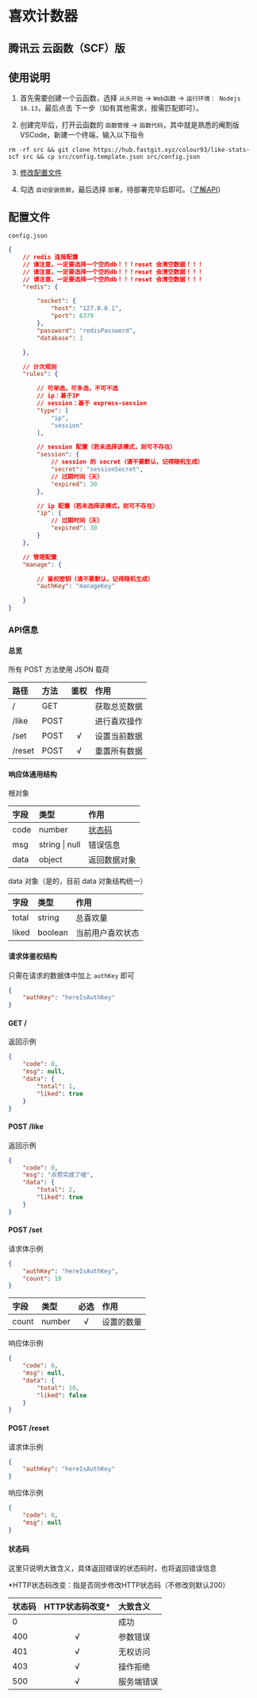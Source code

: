 # 喜欢计数器

## 腾讯云 云函数（SCF）版

## 使用说明

1. 首先需要创建一个云函数，选择 `从头开始` -> `Web函数` -> `运行环境： Nodejs 16.13`，最后点击 下一步（如有其他需求，按需匹配即可）。

2. 创建完毕后，打开云函数的 `函数管理` -> `函数代码`，其中就是熟悉的阉割版 VSCode，新建一个终端，输入以下指令

```shell
rm -rf src && git clone https://hub.fastgit.xyz/colour93/like-stats-scf src && cp src/config.template.json src/config.json
```

3. [修改配置文件](#配置文件)

4. 勾选 `自动安装依赖`，最后选择 `部署`，待部署完毕后即可。（[了解API](#API信息)）

## 配置文件

`config.json`

```json
{
    // redis 连接配置
    // 请注意，一定要选择一个空的db！！！reset 会清空数据！！！
    // 请注意，一定要选择一个空的db！！！reset 会清空数据！！！
    // 请注意，一定要选择一个空的db！！！reset 会清空数据！！！
    "redis": {

        "socket": {
            "host": "127.0.0.1",
            "port": 6379
        },
        "password": "redisPassword",
        "database": 1

    },

    // 计次规则
    "rules": {

        // 可单选，可多选，不可不选
        // ip：基于IP
        // session：基于 express-session
        "type": [
            "ip",
            "session"
        ],

        // session 配置（若未选择该模式，则可不存在）
        "session": {
            // session 的 secret（请不要默认，记得随机生成）
            "secret": "sessionSecret",
            // 过期时间（天）
            "expired": 30
        },

        // ip 配置（若未选择该模式，则可不存在）
        "ip": {
            // 过期时间（天）
            "expired": 30
        }
    },

    // 管理配置
    "manage": {

        // 鉴权密钥（请不要默认，记得随机生成）
        "authKey": "manageKey"

    }
}
```

### API信息

#### 总览

所有 POST 方法使用 JSON 载荷

| 路径 | 方法 | 鉴权 | 作用 |
| :-- | :--- | :--: | :---|
| / | GET | | 获取总览数据 |
| /like | POST | | 进行喜欢操作 |
| /set | POST | √ | 设置当前数据 |
| /reset | POST | √ | 重置所有数据 |

#### 响应体通用结构

根对象

| 字段 | 类型 | 作用 |
| :-- | :--  | :-- |
| code | number | [状态码](#状态码) |
| msg | string \| null | 错误信息 |
| data | object | 返回数据对象 |

data 对象（是的，目前 data 对象结构统一）

| 字段 | 类型 | 作用 |
| :-- | :--  | :-- |
| total | string | 总喜欢量 |
| liked | boolean | 当前用户喜欢状态 |

#### 请求体鉴权结构

只需在请求的数据体中加上 `authKey` 即可

```json
{
    "authKey": "hereIsAuthKey"
}
```


#### GET /

返回示例

```json
{
    "code": 0,
    "msg": null,
    "data": {
        "total": 1,
        "liked": true
    }
}
```

#### POST /like

返回示例

```json
{
    "code": 0,
    "msg": "点赞完成了喵",
    "data": {
        "total": 2,
        "liked": true
    }
}
```

#### POST /set

请求体示例

```json
{
    "authKey": "hereIsAuthKey",
    "count": 10
}
```

| 字段 | 类型 | 必选 | 作用 |
| :-- | :--  | :--: | :-- |
| count | number | √ | 设置的数量 |

响应体示例

```json
{
    "code": 0,
    "msg": null,
    "data": {
        "total": 10,
        "liked": false
    }
}
```

#### POST /reset

请求体示例

```json
{
    "authKey": "hereIsAuthKey"
}
```

响应体示例

```json
{
    "code": 0,
    "msg": null
}
```

#### 状态码

这里只说明大致含义，具体返回错误的状态码时，也将返回错误信息

*HTTP状态码改变：指是否同步修改HTTP状态码（不修改则默认200）

| 状态码 | HTTP状态码改变* | 大致含义 |
| :-- | :--: | :-- |
| 0 | | 成功 |
| 400 | √ | 参数错误 |
| 401 | √ | 无权访问 |
| 403 | √ | 操作拒绝 |
| 500 | √ | 服务端错误 |
